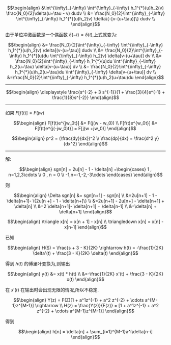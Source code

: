 
$$\begin{align}
    &\int^{\infty}_{-\infty} \int^{\infty}_{-\infty} h_1^{*}(u)h_2(v) \frac{N_0}{2}\delta(u+\tau - v) dudv \\
    &= \frac{N_0}{2}\int^{\infty}_{-\infty} \int^{\infty}_{-\infty} h_1^{*}(u)h_2(v) \delta\{-[v-(u+\tau)]\} dudv \\
\end{align}$$

由于单位冲激函数是一个偶函数 $\delta(-t) = \delta(t)$,上式就变为:

$$\begin{align}
    &= \frac{N_0}{2}\int^{\infty}_{-\infty} \int^{\infty}_{-\infty} h_1^{*}(u)h_2(v) \delta[(v-(u+\tau)] dudv \\
    &= \frac{N_0}{2}\int^{\infty}_{-\infty} h_1^{*}(u)du \int^{\infty}_{-\infty} h_2(v) \delta[v-(u+\tau)] dv \\
    &= \frac{N_0}{2}\int^{\infty}_{-\infty} h_1^{*}(u)du \int^{\infty}_{-\infty} h_2(u+\tau) \delta[v-(u+\tau)] dv \\
    &= \frac{N_0}{2}\int^{\infty}_{-\infty} h_1^{*}(u)h_2(u+\tau)du \int^{\infty}_{-\infty}  \delta[v-(u+\tau)] dv \\ 
    &=\frac{N_0}{2}\int^{\infty}_{-\infty} h_1^{*}(u)h_2(u+\tau)du
\end{align}$$



---
$$\begin{align}
    \displaystyle \frac{s^{-2} + 3 s^{-1}}{1 + \frac{3}{4}s^{-1} + \frac{1}{8}s^{-2}}
\end{align}$$


---
如果 $F[f(t)] = F(jw)$

$$\begin{align}
    F[f(t)e^{jw_0t}] &= F(j(w - w_0)) \\
    F[f(t)e^{w_0t}] &= F[f(t)e^{j(-jw_0)t}] = F[j(w +jw_0)]
\end{align}$$



$$\begin{align}
    p^2 = (\frac{dy}{dx})^2 \\
    \frac{dp}{dx} =  \frac{d^2 y}{dx^2}
\end{align}$$






---
解:

$$\begin{align}
    sgn[n] = 2u[n] - 1 - \delta[n] =\begin{cases}
        1 , n=1,2,3\cdots \\
        0 , n = 0 \\
        -1,n=-1,-2,-3\cdots
    \end{cases}
\end{align}$$

则

$$\begin{align}
    \Delta sgn[n] &= sgn[n+1] - sgn[n] \\
    &=2u[n+1] - 1  - \delta[n+1]- \{2u[n +] - 1 - \delta[n+]\} \\
    &=2u[n+1] - 2u[n+]  - \delta[n+1] +   \delta[n] \\
    &=2 \delta[n+1]- \delta[n+1] +   \delta[n-1] \\
    &=\delta[n] + \delta[n+1]
\end{align}$$



$$\begin{align}
    \triangle x[n] = x[n + 1] - x[n] \\
    \triangledown x[n] = x[n] - x[n-1]
\end{align}$$

已知

$$\begin{align}
    H(S) = \frac{s + 3 - K}{2K} \rightarrow h(t) = -\frac{1}{2K} \delta'(t) + \frac{3 - K}{2K} \delta(t)
\end{align}$$

得到 $h(t)$ 的傅里叶变换为,则输出

$$\begin{align}
    y(t) &= x(t) * h(t) \\
    &=-\frac{1}{2K} x'(t) + \frac{3 - K}{2K} x(t)
\end{align}$$

在 $x'(t)$ 在输出时会出现无限的情况,所以不稳定.

$$\begin{align}
    Y(z) = F(Z)[1 + a^1z^{-1} + a^2 z^{-2} + \cdots a^{M-1}z^{M-1}] \rightarrow \\ H(z) = \frac{Y(z)}{F(z)} = [1 + a^1z^{-1} + a^2 z^{-2} + \cdots a^{M-1}z^{M-1}]
\end{align}$$

得到

$$\begin{align}
    h[n] = \delta[n] + \sum_{i=1}^{M-1}a^i\delta[n-i]
\end{align}$$



